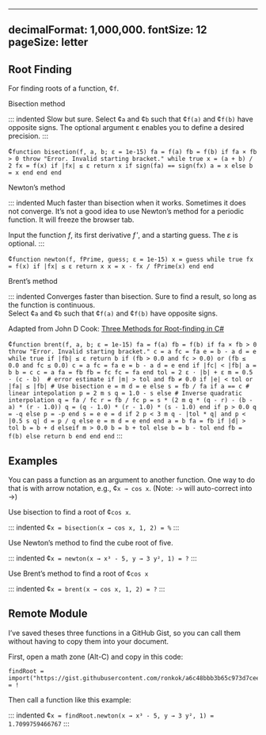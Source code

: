 ---------------
decimalFormat: 1,000,000.
fontSize: 12
pageSize: letter
---------------

## Root Finding

For finding roots of a function, ¢` f `.

Bisection method

::: indented
Slow but sure. Select ¢` a ` and ¢` b ` such that ¢` f(a) ` and ¢` f(b) ` have
opposite signs. The optional argument ε  enables you to define a desired
precision.
:::

¢` function bisection(f, a, b; ε = 1e-15)
    fa = f(a)
    fb = f(b)
    if fa × fb > 0 throw "Error. Invalid starting bracket."
    while true
        x = (a + b) / 2
        fx = f(x)
        if |fx| ≤ ε return x
        if sign(fa) == sign(fx)
            a = x
        else
            b = x
        end
    end
end `

Newton’s method

::: indented
Much faster than bisection when it works. Sometimes it does not converge. It’s
not a good idea to use Newton’s method for a periodic function. It will freeze
the browser tab.

Input the function _f_, its first derivative _f_ ′, and a starting guess. The
_ε_  is optional.
:::

¢` function newton(f, fPrime, guess; ε = 1e-15)
    x = guess
    while true
        fx = f(x)
        if |fx| ≤ ε return x
        x = x - fx / fPrime(x)
    end
end `

Brent’s method

::: indented
Converges faster than bisection. Sure to find a result, so long as the function
is continuous.\
Select ¢` a ` and ¢` b ` such that ¢` f(a) ` and ¢` f(b) ` have opposite signs.

Adapted from John D Cook: [Three Methods for Root-finding in C#][1]

¢` function brent(f, a, b; ε = 1e-15)
    fa = f(a)
    fb = f(b)
    if fa × fb > 0 throw "Error. Invalid starting bracket."
    c = a
    fc = fa
    e = b - a
    d = e
    while true
        if |fb| ≤ ε return b
        if (fb > 0.0 and fc > 0.0) or (fb ≤ 0.0 and fc ≤ 0.0)
            c = a
            fc = fa
            e = b - a
            d = e
        end
        if |fc| < |fb|
            a = b
            b = c
            c = a
            fa = fb
            fb = fc
            fc = fa
        end
        tol = 2 ε · |b| + ε
        m = 0.5 · (c - b)  # error estimate
        if |m| > tol and fb ≠ 0.0
            if |e| < tol or |fa| ≤ |fb|
                # Use bisection
                e = m
                d = e
            else
                s = fb / fa
                if a == c
                    # linear intepolation
                    p = 2 m s
                    q = 1.0 - s
                else
                    # Inverse quadratic interpolation
                    q = fa / fc
                    r = fb / fc
                    p = s * (2 m q * (q - r) - (b - a) * (r - 1.0))
                    q = (q - 1.0) * (r - 1.0) * (s - 1.0)
                end
                if p > 0.0
                    q = -q
                else
                    p = -p
                end
                s = e
                e = d
                if 2 p < 3 m q - |tol * q| and p < |0.5 s q|
                    d = p / q
                else
                    e = m
                    d = e
                end
            end
            a = b
            fa = fb
            if |d| > tol
                b = b + d
            elseif m > 0.0
                b = b + tol
            else
                b = b - tol
            end
            fb = f(b)
        else
          return b
        end
    end
end `
:::

## Examples

You can pass a function as an argument to another function. One way to do that
is with arrow notation, e.g., ¢` x → cos x `. (Note: `->` will auto-correct into →)

Use bisection to find a root of ¢` cos x `.

::: indented
¢` x = bisection(x → cos x, 1, 2) = % `
:::

Use Newton’s method to find the cube root of five.

::: indented
¢` x = newton(x → x³ - 5, y → 3 y², 1) = ? `
:::

Use Brent’s method to find a root of ¢` cos x `

::: indented
¢` x = brent(x → cos x, 1, 2) = ? `
:::

## Remote Module

I’ve saved theses three functions in a GitHub Gist, so you can call them without
having to copy them into your document.

First, open a math zone (Alt-C) and copy in this code:

```
findRoot = import("https://gist.githubusercontent.com/ronkok/a6c48bbb3b65c973d7cee69f2735c42f/raw/rootFinding.txt") = !
```

Then call a function like this example:

::: indented
¢` x = findRoot.newton(x → x³ - 5, y → 3 y², 1) = 1.7099759466767 `
:::

[1]: https://www.codeproject.com/Articles/79541/Three-Methods-for-Root-finding-in-C

